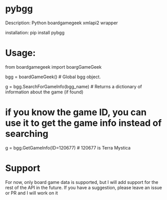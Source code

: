 # pybgg
Description: Python boardgamegeek xmlapi2 wrapper

installation:
pip install pybgg

# Usage:
from boardgamegeek import boargGameGeek

bgg = boardGameGeek() # Global bgg object. 

g = bgg.SearchForGameInfo(bgg_name) # Returns a dictionary of information about the game (if found)

# if you know the game ID, you can use it to get the game info instead of searching
g = bgg.GetGameInfo(ID=120677) # 120677 is Terra Mystica


# Support
For now, only board game data is supported, but I will add support for the rest of the API in the future. If you have a suggestion, please leave an issue or PR and I will work on it
